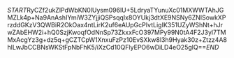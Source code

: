$START$RyCZf2ukZlPdWbKN0lUysm096lU+5LdryaTYunuXc01MXWWTAhJGMZLk4p+Na9AnAshIYmiW3ZYjjiQSPsqqIx8OYUkj3dtXE9NSNy6ZNISowkXPrzddGKzV3QWBiR2OkOax4ntLirK2uf6eAUpGcPIvtLigIK351UZyWShNt+hJrwZAbEHW2i+hQ0SzjKwoqfOdNnSp73ZkxxFcO397MPy99N0tA4F2J3yl7TMMxAcgYz3g+dz5q+gCZTCpW1XnxuFzPz10EvSXkw8l3h9Hyak30z+Ztzz4A8hlLwJbCCBNsWKStFpNbFhK5/iXzCd10QFlyEPO6wDiLD4eO25glQ==$END$